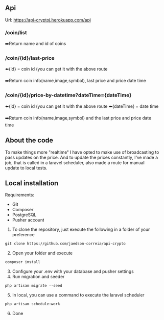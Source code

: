 ## Api
Url: https://api-cryptoj.herokuapp.com/api

### /coin/list
:arrow_right:Return name and id of coins

### /coin/{id}/last-price
:arrow_left:{id} = coin id (you can get it with the above route

:arrow_right:Return coin info(name,image,symbol), last price and price date time

### /coin/{id}/price-by-datetime?dateTime={dateTime}
:arrow_left:{id} = coin id (you can get it with the above route
:arrow_left:{dateTime} = date time

:arrow_right:Return coin info(name,image,symbol) and the last price and price date time

## About the code

To make things more "realtime" I have opted to make use of broadcasting to pass updates on the price.
And to update the prices constantly, I've made a job, that is called in a laravel scheduler, also made a route for manual update to local tests.

## Local installation
Requirements:
- Git
- Composer
- PostgreSQL
- Pusher account

1. To clone the repository, just execute the following in a folder of your preference 
```md
git clone https://github.com/jaedson-correia/api-crypto
```
2. Open your folder and execute
```md
composer install
```
3. Configure your .env with your database and pusher settings
4. Run migration and seeder
```md
php artisan migrate --seed
```
5. In local, you can use a command to execute the laravel scheduler
```md
php artisan schedule:work
```
6. Done
